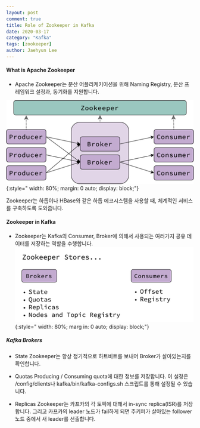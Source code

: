 ```yaml
---
layout: post
comment: true
title: Role of Zookeeper in Kafka
date: 2020-03-17
category: "Kafka"
tags: [zookeeper]
author: Jaehyun Lee
---
```


#### What is Apache Zookeeper
- Apache Zookeeper는 분산 어플리케키이션을 위해 Naming Registry, 분산 프레임워크 설정과, 동기화를 지원합니다. 

![Image](/assets/images/zookeeperkafka.png){:style=" width: 80%; margin: 0 auto; display: block;"}

Zookeeper는 하둡이나 HBase와 같은 하둡 에코시스템을 사용할 때, 체계적인 서비스를 구축하도록 도와줍니다.

#### Zookeeper in Kafka
- Zookeeper는 Kafka의 Consumer, Broker에 의해서 사용되는 여러가지 공유 데이터를 저장하는 역할을 수행합니다.
 ![Image](/assets/images/zoorole.png){:style=" width: 80%; marg    in: 0 auto; display: block;"}

##### Kafka Brokers
- State
Zookeeper는 항상 정기적으로 하트비트를 보내어 Broker가 살아있는지를 확인합니다. 

- Quotas
Producing / Consuming quota에 대한 정보를 저장합니다. 이 설정은 /config/clients나 kafka/bin/kafka-configs.sh 스크립트를 통해 설정될 수 있습니다.

- Replicas
Zookeeper는 카프카의 각 토픽에 대해서 in-sync replica(ISR)를 저장합니다. 그리고 카프카의 leader 노드가 fail하게 되면 주키퍼가 살아있는 follower 노드 중에서 새 leader를 선출합니다.


